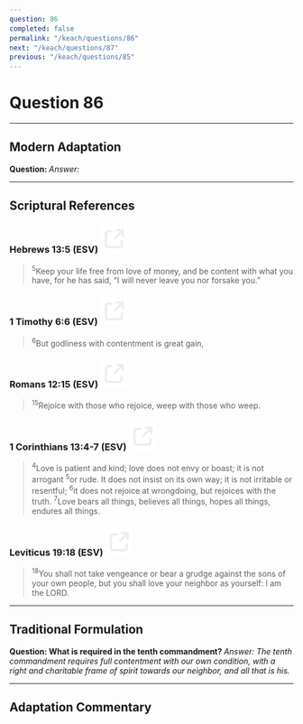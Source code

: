 ```yaml
---
question: 86
completed: false
permalink: "/keach/questions/86"
next: "/keach/questions/87"
previous: "/keach/questions/85"
---
```

# Question 86
---
## Modern Adaptation
<strong>
    Question:
</strong>

<em>
    Answer:
</em>

---
## Scriptural References
### Hebrews 13:5 (ESV) <a href="https://biblegateway.com/passage/?search=Hebrews+13%3A5&version=ESV"><img src="/assets/svg/link.svg"/></a>
> <sup>5</sup>Keep your life free from love of money, and be content with what you have, for he has said, “I will never leave you nor forsake you.”

### 1 Timothy 6:6 (ESV) <a href="https://biblegateway.com/passage/?search=1+Timothy+6%3A6&version=ESV"><img src="/assets/svg/link.svg"/></a>
> <sup>6</sup>But godliness with contentment is great gain,

### Romans 12:15 (ESV) <a href="https://biblegateway.com/passage/?search=Romans+12%3A15&version=ESV"><img src="/assets/svg/link.svg"/></a>
> <sup>15</sup>Rejoice with those who rejoice, weep with those who weep.

### 1 Corinthians 13:4-7 (ESV) <a href="https://biblegateway.com/passage/?search=1+Corinthians+13%3A4-7&version=ESV"><img src="/assets/svg/link.svg"/></a>
> <sup>4</sup>Love is patient and kind; love does not envy or boast; it is not arrogant
> <sup>5</sup>or rude. It does not insist on its own way; it is not irritable or resentful;
> <sup>6</sup>it does not rejoice at wrongdoing, but rejoices with the truth.
> <sup>7</sup>Love bears all things, believes all things, hopes all things, endures all things.

### Leviticus 19:18 (ESV) <a href="https://biblegateway.com/passage/?search=Leviticus+19%3A18&version=ESV"><img src="/assets/svg/link.svg"/></a>
> <sup>18</sup>You shall not take vengeance or bear a grudge against the sons of your own people, but you shall love your neighbor as yourself: I am the LORD.

---
## Traditional Formulation
<strong>
    Question: What is required in the tenth commandment?
</strong>

<em>
    Answer: The tenth commandment requires full contentment with our own condition, with a right and charitable frame of spirit towards our neighbor, and all that is his.
</em>

---
## Adaptation Commentary
